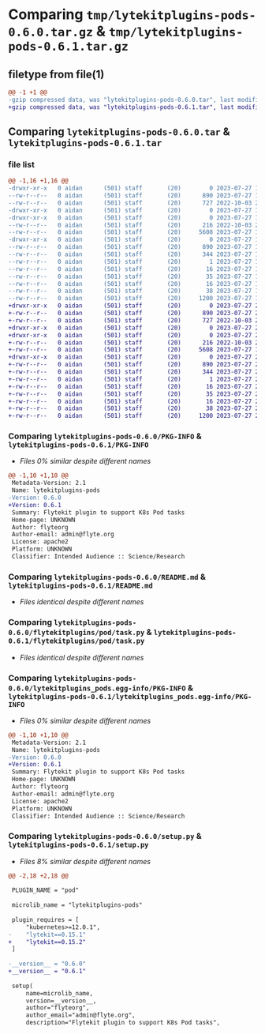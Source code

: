 # Comparing `tmp/lytekitplugins-pods-0.6.0.tar.gz` & `tmp/lytekitplugins-pods-0.6.1.tar.gz`

## filetype from file(1)

```diff
@@ -1 +1 @@
-gzip compressed data, was "lytekitplugins-pods-0.6.0.tar", last modified: Thu Jul 27 19:15:11 2023, max compression
+gzip compressed data, was "lytekitplugins-pods-0.6.1.tar", last modified: Thu Jul 27 23:55:06 2023, max compression
```

## Comparing `lytekitplugins-pods-0.6.0.tar` & `lytekitplugins-pods-0.6.1.tar`

### file list

```diff
@@ -1,16 +1,16 @@
-drwxr-xr-x   0 aidan      (501) staff       (20)        0 2023-07-27 19:15:11.114151 lytekitplugins-pods-0.6.0/
--rw-r--r--   0 aidan      (501) staff       (20)      890 2023-07-27 19:15:11.113739 lytekitplugins-pods-0.6.0/PKG-INFO
--rw-r--r--   0 aidan      (501) staff       (20)      727 2022-10-03 21:59:15.000000 lytekitplugins-pods-0.6.0/README.md
-drwxr-xr-x   0 aidan      (501) staff       (20)        0 2023-07-27 19:15:11.110719 lytekitplugins-pods-0.6.0/flytekitplugins/
-drwxr-xr-x   0 aidan      (501) staff       (20)        0 2023-07-27 19:15:11.111597 lytekitplugins-pods-0.6.0/flytekitplugins/pod/
--rw-r--r--   0 aidan      (501) staff       (20)      216 2022-10-03 21:59:15.000000 lytekitplugins-pods-0.6.0/flytekitplugins/pod/__init__.py
--rw-r--r--   0 aidan      (501) staff       (20)     5608 2023-07-27 18:36:35.000000 lytekitplugins-pods-0.6.0/flytekitplugins/pod/task.py
-drwxr-xr-x   0 aidan      (501) staff       (20)        0 2023-07-27 19:15:11.113258 lytekitplugins-pods-0.6.0/lytekitplugins_pods.egg-info/
--rw-r--r--   0 aidan      (501) staff       (20)      890 2023-07-27 19:15:11.000000 lytekitplugins-pods-0.6.0/lytekitplugins_pods.egg-info/PKG-INFO
--rw-r--r--   0 aidan      (501) staff       (20)      344 2023-07-27 19:15:11.000000 lytekitplugins-pods-0.6.0/lytekitplugins_pods.egg-info/SOURCES.txt
--rw-r--r--   0 aidan      (501) staff       (20)        1 2023-07-27 19:15:11.000000 lytekitplugins-pods-0.6.0/lytekitplugins_pods.egg-info/dependency_links.txt
--rw-r--r--   0 aidan      (501) staff       (20)       16 2023-07-27 19:15:11.000000 lytekitplugins-pods-0.6.0/lytekitplugins_pods.egg-info/namespace_packages.txt
--rw-r--r--   0 aidan      (501) staff       (20)       35 2023-07-27 19:15:11.000000 lytekitplugins-pods-0.6.0/lytekitplugins_pods.egg-info/requires.txt
--rw-r--r--   0 aidan      (501) staff       (20)       16 2023-07-27 19:15:11.000000 lytekitplugins-pods-0.6.0/lytekitplugins_pods.egg-info/top_level.txt
--rw-r--r--   0 aidan      (501) staff       (20)       38 2023-07-27 19:15:11.114295 lytekitplugins-pods-0.6.0/setup.cfg
--rw-r--r--   0 aidan      (501) staff       (20)     1200 2023-07-27 19:15:08.000000 lytekitplugins-pods-0.6.0/setup.py
+drwxr-xr-x   0 aidan      (501) staff       (20)        0 2023-07-27 23:55:06.722591 lytekitplugins-pods-0.6.1/
+-rw-r--r--   0 aidan      (501) staff       (20)      890 2023-07-27 23:55:06.722330 lytekitplugins-pods-0.6.1/PKG-INFO
+-rw-r--r--   0 aidan      (501) staff       (20)      727 2022-10-03 21:59:15.000000 lytekitplugins-pods-0.6.1/README.md
+drwxr-xr-x   0 aidan      (501) staff       (20)        0 2023-07-27 23:55:06.718536 lytekitplugins-pods-0.6.1/flytekitplugins/
+drwxr-xr-x   0 aidan      (501) staff       (20)        0 2023-07-27 23:55:06.720341 lytekitplugins-pods-0.6.1/flytekitplugins/pod/
+-rw-r--r--   0 aidan      (501) staff       (20)      216 2022-10-03 21:59:15.000000 lytekitplugins-pods-0.6.1/flytekitplugins/pod/__init__.py
+-rw-r--r--   0 aidan      (501) staff       (20)     5608 2023-07-27 18:36:35.000000 lytekitplugins-pods-0.6.1/flytekitplugins/pod/task.py
+drwxr-xr-x   0 aidan      (501) staff       (20)        0 2023-07-27 23:55:06.721996 lytekitplugins-pods-0.6.1/lytekitplugins_pods.egg-info/
+-rw-r--r--   0 aidan      (501) staff       (20)      890 2023-07-27 23:55:06.000000 lytekitplugins-pods-0.6.1/lytekitplugins_pods.egg-info/PKG-INFO
+-rw-r--r--   0 aidan      (501) staff       (20)      344 2023-07-27 23:55:06.000000 lytekitplugins-pods-0.6.1/lytekitplugins_pods.egg-info/SOURCES.txt
+-rw-r--r--   0 aidan      (501) staff       (20)        1 2023-07-27 23:55:06.000000 lytekitplugins-pods-0.6.1/lytekitplugins_pods.egg-info/dependency_links.txt
+-rw-r--r--   0 aidan      (501) staff       (20)       16 2023-07-27 23:55:06.000000 lytekitplugins-pods-0.6.1/lytekitplugins_pods.egg-info/namespace_packages.txt
+-rw-r--r--   0 aidan      (501) staff       (20)       35 2023-07-27 23:55:06.000000 lytekitplugins-pods-0.6.1/lytekitplugins_pods.egg-info/requires.txt
+-rw-r--r--   0 aidan      (501) staff       (20)       16 2023-07-27 23:55:06.000000 lytekitplugins-pods-0.6.1/lytekitplugins_pods.egg-info/top_level.txt
+-rw-r--r--   0 aidan      (501) staff       (20)       38 2023-07-27 23:55:06.722668 lytekitplugins-pods-0.6.1/setup.cfg
+-rw-r--r--   0 aidan      (501) staff       (20)     1200 2023-07-27 23:54:27.000000 lytekitplugins-pods-0.6.1/setup.py
```

### Comparing `lytekitplugins-pods-0.6.0/PKG-INFO` & `lytekitplugins-pods-0.6.1/PKG-INFO`

 * *Files 0% similar despite different names*

```diff
@@ -1,10 +1,10 @@
 Metadata-Version: 2.1
 Name: lytekitplugins-pods
-Version: 0.6.0
+Version: 0.6.1
 Summary: Flytekit plugin to support K8s Pod tasks
 Home-page: UNKNOWN
 Author: flyteorg
 Author-email: admin@flyte.org
 License: apache2
 Platform: UNKNOWN
 Classifier: Intended Audience :: Science/Research
```

### Comparing `lytekitplugins-pods-0.6.0/README.md` & `lytekitplugins-pods-0.6.1/README.md`

 * *Files identical despite different names*

### Comparing `lytekitplugins-pods-0.6.0/flytekitplugins/pod/task.py` & `lytekitplugins-pods-0.6.1/flytekitplugins/pod/task.py`

 * *Files identical despite different names*

### Comparing `lytekitplugins-pods-0.6.0/lytekitplugins_pods.egg-info/PKG-INFO` & `lytekitplugins-pods-0.6.1/lytekitplugins_pods.egg-info/PKG-INFO`

 * *Files 0% similar despite different names*

```diff
@@ -1,10 +1,10 @@
 Metadata-Version: 2.1
 Name: lytekitplugins-pods
-Version: 0.6.0
+Version: 0.6.1
 Summary: Flytekit plugin to support K8s Pod tasks
 Home-page: UNKNOWN
 Author: flyteorg
 Author-email: admin@flyte.org
 License: apache2
 Platform: UNKNOWN
 Classifier: Intended Audience :: Science/Research
```

### Comparing `lytekitplugins-pods-0.6.0/setup.py` & `lytekitplugins-pods-0.6.1/setup.py`

 * *Files 8% similar despite different names*

```diff
@@ -2,18 +2,18 @@
 
 PLUGIN_NAME = "pod"
 
 microlib_name = "lytekitplugins-pods"
 
 plugin_requires = [
     "kubernetes>=12.0.1",
-    "lytekit==0.15.1"
+    "lytekit==0.15.2"
 ]
 
-__version__ = "0.6.0"
+__version__ = "0.6.1"
 
 setup(
     name=microlib_name,
     version=__version__,
     author="flyteorg",
     author_email="admin@flyte.org",
     description="Flytekit plugin to support K8s Pod tasks",
```

